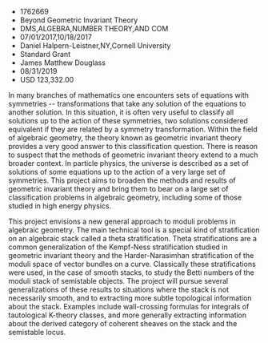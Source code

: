
* 1762669
* Beyond Geometric Invariant Theory
* DMS,ALGEBRA,NUMBER THEORY,AND COM
* 07/01/2017,10/18/2017
* Daniel Halpern-Leistner,NY,Cornell University
* Standard Grant
* James Matthew Douglass
* 08/31/2019
* USD 123,332.00

In many branches of mathematics one encounters sets of equations with symmetries
-- transformations that take any solution of the equations to another solution.
In this situation, it is often very useful to classify all solutions up to the
action of these symmetries, two solutions considered equivalent if they are
related by a symmetry transformation. Within the field of algebraic geometry,
the theory known as geometric invariant theory provides a very good answer to
this classification question. There is reason to suspect that the methods of
geometric invariant theory extend to a much broader context. In particle
physics, the universe is described as a set of solutions of some equations up to
the action of a very large set of symmetries. This project aims to broaden the
methods and results of geometric invariant theory and bring them to bear on a
large set of classification problems in algebraic geometry, including some of
those studied in high energy physics.

This project envisions a new general approach to moduli problems in algebraic
geometry. The main technical tool is a special kind of stratification on an
algebraic stack called a theta stratification. Theta stratifications are a
common generalization of the Kempf-Ness stratification studied in geometric
invariant theory and the Harder-Narasimhan stratification of the moduli space of
vector bundles on a curve. Classically these stratifications were used, in the
case of smooth stacks, to study the Betti numbers of the moduli stack of
semistable objects. The project will pursue several generalizations of these
results to situations where the stack is not necessarily smooth, and to
extracting more subtle topological information about the stack. Examples include
wall-crossing formulas for integrals of tautological K-theory classes, and more
generally extracting information about the derived category of coherent sheaves
on the stack and the semistable locus.
